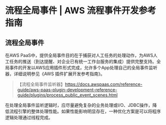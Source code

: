 # 流程全局事件 | AWS 流程事件开发参考指南

## 流程全局事件

在AWS PaaS中，提供全局事件目的在于捕获对人工任务的处理动作，为AWS人工任务的推送（到达提醒、对企业已有统一工作台服务的集成）提供完整支持。全局事件的开发以AWS应用插件形式完成，允许多个App处理自己的全局事件监听器，详细说明参见《AWS 插件扩展开发参考指南》。

> 【流程全局事件监听器】<https://docs.awspaas.com/reference-guide/aws-paas-plugin-development-reference-guide/plugins/process_public_event_scenes.html>

在处理全局事件监听逻辑时，应尽量避免复杂的业务处理或I/O、JDBC操作，降低流程引擎的整体处理性能。如果性能影响明显存在，一种优化方案是可以将程序逻辑处理通过线程完成。